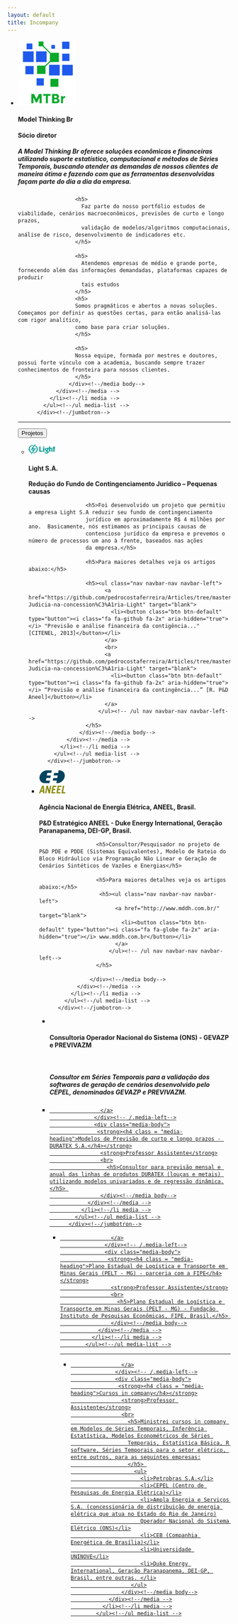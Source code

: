 ```yaml
---
layout: default
title: Incompany
---
```


<!-- light -->


<div class="jumbotron">
            <ul class="media-list">
              <li class="media">
                <div class="media">
                  <div class="media-left">
                    <a href="#">
                      <img src="images/logo.png"  class="media-object" alt="" width="130px">
                    </a>
                  </div><!-- /.media-left-->
                  <div class="media-body">
                    <strong><h4 class = "media-heading">Model Thinking Br</h4></strong>
                    <strong>Sócio diretor</strong>
                    <br>
                      <h5>
                         A Model Thinking Br oferece soluções econômicas e financeiras utilizando suporte estatístico, computacional e métodos de Séries
                         Temporais, buscando atender as demandas de nossos clientes de maneira ótima e fazendo com que as ferramentas desenvolvidas façam 
                         parte do dia a dia da empresa.
                      </h5>
                      
                      <h5>
                        Faz parte do nosso portfólio estudos de viabilidade, cenários macroeconômicos, previsões de curto e longo prazos, 
                        validação de modelos/algoritmos computacionais, análise de risco, desenvolvimento de indicadores etc.
                      </h5>
                      
                      <h5>
                        Atendemos empresas de médio e grande porte, fornecendo além das informações demandadas, plataformas capazes de produzir 
                        tais estudos
                      </h5>
                      <h5>
                      Somos pragmáticos e abertos a novas soluções. Começamos por definir as questões certas, para então analisá-las com rigor analítico, 
                      como base para criar soluções.
                      </h5>
                      
                      <h5>
                      Nossa equipe, formada por mestres e doutores, possui forte vínculo com a academia, buscando sempre trazer conhecimentos de fronteira para nossos clientes.
                      </h5>
                    </div><!--/media body-->
                </div><!--/media -->
              </li><!--/li media -->
            </ul><!--/ul media-list -->
          </div><!--/jumbotron-->

<hr> 
 
 <button type="button" class="btn btn-default btn-xs">Projetos</button>


<div class="jumbotron">
            <ul class="media-list">
              <li class="media">
                <div class="media">
                  <div class="media-left">
                    <a href="#">
                      <img src="/images/Light.png" width="60px" class="media-object" alt="Light S.A.">
                    </a>
                  </div><!-- /.media-left-->
                  <div class="media-body">
                    <h4 class = "media-heading">Light S.A.</h4>
                    <strong>Redução do Fundo de Contingenciamento Jurídico – Pequenas causas</strong>
                    <br>
                      
                      <h5>Foi desenvolvido um projeto que permitiu a empresa Light S.A reduzir seu fundo de contingenciamento 
                      jurídico em aproximadamente R$ 4 milhões por ano.  Basicamente, nós estimamos as principais causas de
                      contencioso jurídico da empresa e prevemos o número de processos um ano à frente, baseados nas ações
                      da empresa.</h5> 
                      
                      <h5>Para maiores detalhes veja os artigos abaixo:</h5>
                      
                      <h5><ul class="nav navbar-nav navbar-left">
                            <a href="https://github.com/pedrocostaferreira/Articles/tree/master/Conting%C3%AAncia-Judicia-na-concession%C3%A1ria-Light" target="blank">
                              <li><button class="btn btn-default" type="button"><i class="fa fa-github fa-2x" aria-hidden="true"></i> "Previsão e análise financeira da contigência..." [CITENEL, 2013]</button></li>
                            </a>
                            <br>
                            <a href="https://github.com/pedrocostaferreira/Articles/tree/master/Conting%C3%AAncia-Judicia-na-concession%C3%A1ria-Light" target="blank">
                              <li><button class="btn btn-default" type="button"><i class="fa fa-github fa-2x" aria-hidden="true"></i> “Previsão e análise financeira da contingência...” [R. P&D Aneel]</button></li>
                            </a>
                          </ul><!-- /ul nav navbar-nav navbar-left-->
                      </h5>
                    </div><!--/media body-->
                </div><!--/media -->
              </li><!--/li media -->
            </ul><!--/ul media-list -->
          </div><!--/jumbotron-->
          
          
<div class="jumbotron">
            <ul class="media-list">
              <li class="media">
                <div class="media">
                  <div class="media-left">
                    <a href="#">
                      <img src="/images/aneel.png" width="60px" class="media-object" alt="Light S.A.">
                    </a>
                  </div><!-- /.media-left-->
                  <div class="media-body">
                    <h4 class = "media-heading">Agência Nacional de Energia Elétrica, ANEEL, Brasil.</h4>
                    <strong>P&D Estratégico ANEEL - Duke Energy International, Geração Paranapanema, DEI-GP, Brasil.</strong>
                    <br>
                      
                      <h5>Consultor/Pesquisador no projeto de P&D PDE e PDDE (Sistemas Equivalentes), Modelo de Rateio do Bloco Hidráulico via Programação Não Linear e Geração de Cenários Sintéticos de Vazões e Energias</h5> 
                      
                      <h5>Para maiores detalhes veja os artigos abaixo:</h5>
                       <h5><ul class="nav navbar-nav navbar-left">
                            <a href="http://www.mddh.com.br/" target="blank">
                              <li><button class="btn btn-default" type="button"><i class="fa fa-globe fa-2x" aria-hidden="true"></i> www.mddh.com.br</button></li>
                            </a>
                          </ul><!-- /ul nav navbar-nav navbar-left-->
                      </h5>
                      
                    </div><!--/media body-->
                </div><!--/media -->
              </li><!--/li media -->
            </ul><!--/ul media-list -->
          </div><!--/jumbotron-->


<div class="jumbotron">
            <ul class="media-list">
              <li class="media">
                <div class="media">
                  <div class="media-left">
                    <a href="#">
                      <img src="" class="media-object" >
                    </a>
                  </div><!-- /.media-left-->
                  <div class="media-body">
                    <strong><h4 class = "media-heading">Consultoria Operador Nacional do Sistema (ONS) - GEVAZP e PREVIVAZM</h4></strong>
                    <strong></strong>
                    <br>
                      <h5>
                        Consultor em Séries Temporais para a validação dos softwares de geração de cenários desenvolvido pelo CEPEL, denominados GEVAZP e PREVIVAZM.
                      </h5>
                    </div><!--/media body-->
                </div><!--/media -->
              </li><!--/li media -->
            </ul><!--/ul media-list -->
          </div><!--/jumbotron-->
          


<div class="jumbotron">
            <ul class="media-list">
              <li class="media">
                <div class="media">
                  <div class="media-left">
                    <a href="#">
                      
                    </a>
                  </div><!-- /.media-left-->
                  <div class="media-body">
                   <strong><h4 class = "media-heading">Modelos de Previsão de curto e longo prazos - DURATEX S.A.</h4></strong>
                    <strong>Professor Assistente</strong>
                    <br>
                      <h5>Consultor para previsão mensal e anual das linhas de produtos DURATEX (louças e metais) utilizando modelos univariados e de regressão dinâmica.</h5> 
                    </div><!--/media body-->
                </div><!--/media -->
              </li><!--/li media -->
            </ul><!--/ul media-list -->
          </div><!--/jumbotron-->
          



<div class="jumbotron">
            <ul class="media-list">
              <li class="media">
                <div class="media">
                  <div class="media-left">
                    <a href="#">
                      
                    </a>
                  </div><!-- /.media-left-->
                  <div class="media-body">
                   <strong><h4 class = "media-heading">Plano Estadual de Logística e Transporte em Minas Gerais (PELT - MG) - parceria com a FIPE</h4></strong>
                    <strong>Professor Assistente</strong>
                    <br>
                      <h5>Plano Estadual de Logística e Transporte em Minas Gerais (PELT - MG) - Fundação Instituto de Pesquisas Econômicas, FIPE, Brasil.</h5> 
                    </div><!--/media body-->
                </div><!--/media -->
              </li><!--/li media -->
            </ul><!--/ul media-list -->
</div><!--/jumbotron-->


<hr>




<div class="jumbotron">
            <ul class="media-list">
              <li class="media">
                <div class="media">
                  <div class="media-left">
                    <a href="#">
                      
                    </a>
                  </div><!-- /.media-left-->
                  <div class="media-body">
                   <strong><h4 class = "media-heading">Cursos in company</h4></strong>
                    <strong>Professor Assistente</strong>
                    <br>
                      <h5>Ministrei cursos in company em Modelos de Séries Temporais, Inferência Estatística, Modelos Econométricos de Séries 
                      Temporais, Estatística Básica, R software, Séries Temporais para o setor elétrico, entre outros, para as seguintes empresas:
                      </h5> 
                        <ul>
                          <li>Petrobras S.A.</li>
                          <li>CEPEL (Centro de Pesquisas de Energia Elétrica)</li>
                          <li>Ampla Energia e Serviços S.A. (concessionária de distribuição de energia elétrica que atua no Estado do Rio de Janeiro)
                          Operador Nacional do Sistema Elétrico (ONS)</li>
                          <li>CEB (Companhia Energética de Brasília)</li>
                          <li>Universidade UNINOVE</li>
                          <li>Duke Energy International, Geração Paranapanema, DEI-GP, Brasil, entre outras. </li>
                       </ul>
                    </div><!--/media body-->
                </div><!--/media -->
              </li><!--/li media -->
            </ul><!--/ul media-list -->
</div><!--/jumbotron-->